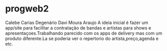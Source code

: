 # progweb2
Calebe Carias Degenário
Davi Moura Araujo
A ideia inicial é fazer um app/site para facilitar a contratação de bandas e artistas para shows e apresentaçoes.Trabalhando parecido com os apps de delivery mas com um produto diferente.La se poderia ver o repertorio do artista,preço,agenda e etc.
